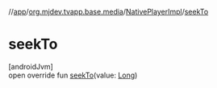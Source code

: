 //[app](../../../index.md)/[org.mjdev.tvapp.base.media](../index.md)/[NativePlayerImpl](index.md)/[seekTo](seek-to.md)

# seekTo

[androidJvm]\
open override fun [seekTo](seek-to.md)(value: [Long](https://kotlinlang.org/api/latest/jvm/stdlib/kotlin/-long/index.html))
